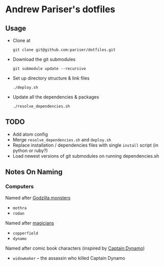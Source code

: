 # Andrew Pariser's dotfiles

## Usage

* Clone at

  ```
  git clone git@github.com:pariser/dotfiles.git
  ```

* Download the git submodules

  ```
  git submodule update --recursive
  ```

* Set up directory structure & link files

  ```
  ./deploy.sh
  ```

* Update all the dependencies & packages

  ```
  ./resolve_dependencies.sh
  ```

## TODO

* Add atom config
* Merge `resolve_dependencies.sh` and `deploy.sh`
* Replace installation / dependencies files with single `install` script (in python or ruby?)
* Load newest versions of git submodules on running dependencies.sh

## Notes On Naming

### Computers

Named after [Godzilla monsters](http://en.wikipedia.org/wiki/List_of_kaiju "Wikipedia - List of Kaiju")
* `mothra`
* `rodan`

Named after [magicians](http://en.wikipedia.org/wiki/List_of_magicians "Wikipedia - List of Magicians")
* `copperfield`
* `dynamo`

Named after comic book characters (inspired by
[Captain Dynamo](http://en.wikipedia.org/wiki/Captain_Dynamo_%28comics%29 "Wikipedia - Captain Dynamo (comics))"))

* `widowmaker` &ndash; the assassin who killed Captain Dynamo
